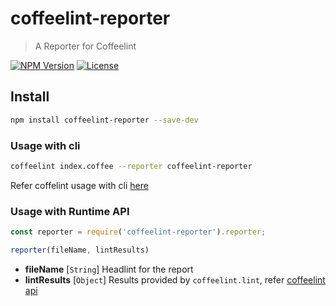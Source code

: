 # coffeelint-reporter

> A Reporter for Coffeelint

[![NPM Version](https://img.shields.io/npm/v/coffeelint-reporter.svg)](https://www.npmjs.com/package/coffeelint-reporter) [![License](https://img.shields.io/npm/l/coffeelint-reporter.svg)](https://github.com/Sibiraj-S/coffeelint-reporter/blob/master/LICENSE)

## Install

```bash
npm install coffeelint-reporter --save-dev
```

### Usage with cli

```bash
coffeelint index.coffee --reporter coffeelint-reporter
```

Refer coffelint usage with cli [here](http://www.coffeelint.org/#usage)

### Usage with Runtime API

```js
const reporter = require('coffeelint-reporter').reporter;

reporter(fileName, lintResults)
```

- **fileName** [`String`] Headlint for the report
- **lintResults** [`Object`] Results provided by `coffeelint.lint`, refer [coffeelint api](http://www.coffeelint.org/#api)
